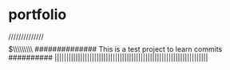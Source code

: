 # portfolio

//////////////$$$$$$$$$$$$$$$$$$$$$$$$$$$$$$$$$\\\\\\\\\\\\\\\\\\
############## This is a test project to learn commits ##########
||||||||||||||||||||||||||||||||||||||||||||||||||||||||||||||||||
